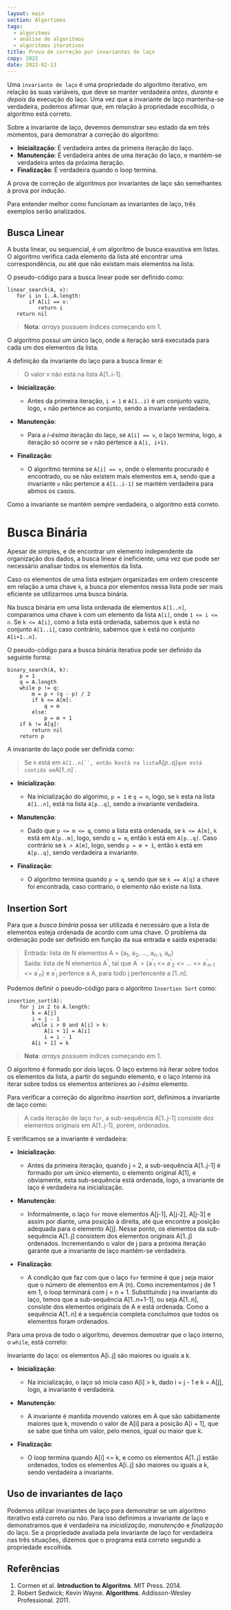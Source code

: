 ```yaml
---
layout: main
section: Algortimos
tags:
  - algoritmos
  - análise de algoritmos
  - algoritmos iterativos
title: Prova de correção por invariantes de laço
copy: 2022
date: 2022-02-13
---
```


Uma `invariante de laço` é uma propriedade do algoritmo iterativo, em relação às suas variáveis, que deve se manter verdadeira _antes_, _durante_ e _depois_ da execução do laço. Uma vez que a invariante de laço mantenha-se verdadeira, podemos afirmar que, em relação à propriedade escolhida, o algoritmo está correto.

Sobre a invariante de laço, devemos demonstrar seu estado da em três momentos, para demonstrar a correção do algoritmo:

* **Inicialização**: É verdadeira antes da primeira iteração do laço.
* **Manutenção**: É verdadeira antes de uma iteração do laço, e mantém-se verdadeira antes da próxima iteração.
* **Finalização**: É verdadeira quando o loop termina.

A prova de correção de algoritmos por invariantes de laço são semelhantes à prova por indução.

Para entender melhor como funcionam as invariantes de laço, três exemplos serão analizados.


## Busca Linear

A busta linear, ou sequencial, é um algoritmo de busca exaustiva em listas. O algoritmo verifica cada elemento da lista até encontrar uma correspondência, ou até que não existam mais elementos na lista.

O pseudo-código para a busca linear pode ser definido como:

```
linear_search(A, v):
   for i in 1..A.length:
       if A[i] == v:
          return i
   return nil
```

> **Nota**: _arrays_ possuem índices começando em 1.  

O algoritmo possui um único laço, onde a iteração será executada para cada um dos elementos da lista.

A definição da invariante do laço para a busca linear é:

> O valor v não está na lista A[1..i-1].

* **Inicialização**:
    * Antes da primeira iteração, `i = 1` e `A[1..i)` é um conjunto vazio, logo, `v` não pertence ao conjunto, sendo a invariante verdadeira.

* **Manutenção**:
    * Para a _i-ésima_ iteração do laço, se `A[i] == v`, o laço termina, logo, a iteração só ocorre se `v` não pertence a `A[i, i+1)`.

* **Finalização**:
    * O algoritmo termina se `A[i] == v`, onde o elemento procurado é encontrado, ou se não existem mais elementos em `A`, sendo que a invariante `v` não pertence a `A[1..i-1]` se mantém verdadeira para abmos os casos.

Como a invariante se mantém sempre verdadeira, o algoritmo está correto.


# Busca Binária

Apesar de simples, e de encontrar um elemento independente da organização dos dados, a busca linear é ineficiente, uma vez que pode ser necessário analisar todos os elementos da lista.

Caso os elementos de uma lista estejam organizadas em ordem crescente em relação a uma chave `k`, a busca por elementos nessa lista pode ser mais eficiente se utilizarmos uma busca binária.

Na busca binária em uma lista ordenada de elementos `A[1..n]`, comparamos uma chave `k` com um elemento da lista `A[i]`, onde `1 <= i <= n`. Se `k <= A[i]`, como a lista está ordenada, sabemos que `k` está no conjunto `A[1..i]`, caso contrário, sabemos que `k` está no conjunto `A[i+1..n]`.

O pseudo-código para a busca binária iterativa pode ser definido da seguinte forma:

```
binary_search(A, k):
    p = 1
    q = A.length
    while p != q:
        m = p + (q - p) / 2
        if k <= A[m]:
            q = m
        else:
            p = m + 1
    if k != A[q]:
        return nil
    return p
```

A invariante do laço pode ser definida como:

> Se `k` está em `A[1..n]``, então `k` está na lista `A[p..q]` que está contida em `A[1..n]`.

* **Inicialização**:
    * Na inicialização do algorimo, `p = 1` e `q = n`, logo, se `k` esta na lista `A[1..n]`, está na lista `A[p..q]`, sendo a invariante verdadeira.

* **Manutenção**:
    * Dado que `p <= m <= q`, como a lista está ordenada, se `k <= A[m]`, `k` está em `A[p..m]`, logo, sendo `q = m`, então `k` está em `A[p..q]`. Caso contrário se `k > A[m]`, logo, sendo `p = m + 1`, então `k` está em `A[p..q]`, sendo verdadeira a invariante.

* **Finalização**:
    * O algoritmo termina quando `p = q`, sendo que se `k == A[q]` a chave foi encontrada, caso contrario, o elemento não existe na lista.


## Insertion Sort

Para que a _busca binária_ possa ser utilizada é necessáro que a lista de elementos esteja ordenada de acordo com uma chave. O problema da ordenação pode ser definido em função da sua entrada e saída esperada:

> Entrada: lista de N elementos A = {a<sub>1</sub>, a<sub>2</sub>, ..., a<sub>n-1</sub>, a<sub>n</sub>} <br/>
> Saída: lista de N elementos A<sup>'</sup>, tal que A<sup>'</sup> = {a<sup>'</sup><sub>1</sub> <= a<sup>'</sup><sub>2</sub> <= ... <= a<sup>'</sup><sub>n-1</sub> <= a<sup>'</sup><sub>n</sub>} e a<sup>'</sup><sub>j</sub> pertence a A, para todo j pertencente a [1..n].

Podemos definir o pseudo-código para o algoritmo `Insertion Sort` como:

```
insertion_sort(A):
    for j in 2 to A.length:
        k = A[j]
        i = j - 1
        while i > 0 and A[i] > k:
            A[i + 1] = A[i]
            i = i - 1
        A[i + 1] = k
```

> **Nota**: _arrays_ possuem índices começando em 1.  

O algoritmo é formado por dois laços. O laço externo irá iterar sobre todos os elementos da lista, a partir do segundo elemento, e o laço interno ira iterar sobre todos os elementos anteriores ao _i-ésimo_ elemento.

Para verificar a correção do algoritmo _insertion sort_, definimos a invariante de laço como:

> A cada iteração de laço `for`, a sub-sequência A[1..j-1] consiste dos elementos originais em A[1..j-1], porém, ordenados.

E verificamos se a invariante é verdadeira:

* **Inicialização**:
  * Antes da primeira iteração, quando j = 2, a sub-sequência A[1..j-1] é formado por um único elemento, o elemento original A[1], e obviamente, esta sub-sequência está ordenada, logo, a invariante de laço é verdadeira na inicialização.

* **Manutenção**:
    * Informalmente, o laço `for` move elementos A[j-1], A[j-2], A[j-3] e assim por diante, uma posição à direita, até que encontre a posição adequada para o elemento A[j]. Nesse ponto, os elementos da sub-sequência A[1..j] consistem dos elementos originais A[1..j] ordenados. Incrementando o valor de j para a próxima iteração garante que a invariante de laço mantém-se verdadeira.

* **Finalização**:
    * A condição que faz com que o laço `for` termine é que j seja maior que o número de elementos em A (n). Como incrementamos j de 1 em 1, o loop terminará com j = n + 1. Substituindo j na invariante do laço, temos que a sub-sequência A[1..n+1-1], ou seja A[1..n], consiste dos elementos originais de A e está ordenada. Como a sequência A[1..n] é a sequência completa concluímos que todos os elementos foram ordenados.

Para uma prova de todo o algoritmo, devemos demostrar que o laço interno, o `while`, está correto:

Invariante do laço: os elementos A[i..j] são maiores ou iguais a k.

* **Inicialização**:
    * Na inicialização, o laço só inicia caso A[i] > k, dado i = j - 1 e k = A[j], logo, a invariante é verdadeira.

* **Manutenção**:
    * A invariante é mantida movendo valores em A que são sabidamente maiores que k, movendo o valor de A[i] para a posição A[i + 1], que se sabe que tinha um valor, pelo menos, igual ou maior que k.

* **Finalização**:
    * O loop termina quando A[i] <= k, e como os elementos A[1..j] estão ordenados, todos os elementos A[i..j] são maiores ou iguais a k, sendo verdadeira a invariante.


## Uso de invariantes de laço

Podemos utilizar invariantes de laço para demonstrar se um algoritmo iterativo está correto ou não. Para isso definimos a invariante de laço e demonstramos que é verdadeira na _inicialização_, _manutenção_ e _finalização_ do laço. Se a propriedade avaliada pela invariante de laço for verdadeira nas três situações, dizemos que o programa está correto segundo a propriedade escolhida.


## Referências

1. Cormen et al. **Introduction to Algoritms**. MIT Press. 2014.
2. Robert Sedwick; Kevin Wayne. **Algorithms**. Addisson-Wesley Professional. 2011.
